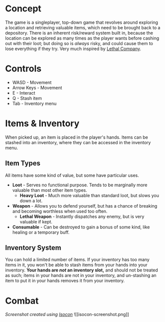 # Concept
The game is a singleplayer, top-down game that revolves around exploring a location and retrieving valuable items, which need to be brought back to a depository. There is an inherent risk/reward system built in, because the location can be explored as many times as the player wants before cashing out with their loot; but doing so is *always* risky, and could cause them to lose everything if they try. Very much inspired by [Lethal Company](https://store.steampowered.com/app/1966720/Lethal_Company/).
# Controls
- WASD - Movement
- Arrow Keys - Movement
- E - Interact
- Q - Stash item
- Tab - Inventory menu
# Items & Inventory
When picked up, an item is placed in the player's hands. Items can be stashed into an inventory, where they can be accessed in the inventory menu.
## Item Types
All items have some kind of value, but some have particular uses.
- **Loot** - Serves no functional purpose. Tends to be marginally more valuable than most other item types.
	- **Heavy Loot** - Much more valuable than standard loot, but slows you down a lot.
- **Weapon** - Allows you to defend yourself, but has a chance of breaking and becoming worthless when used too often.
	- **Lethal Weapon** - Instantly dispatches any enemy, but is very valuable if kept.
- **Consumable** - Can be destroyed to gain a bonus of some kind, like healing or a temporary buff.
## Inventory System
You can hold a limited number of items. If your inventory has too many items in it, you won't be able to stash items from your hands into your inventory. **Your hands are *not* an inventory slot,** and should not be treated as such; items in your hands are not in your inventory, and un-stashing an item to put it in your hands removes it from your inventory.
# Combat
*Screenshot created using [Isocon](https://github.com/delzhand/isocon)*
![[isocon-screenshot.png]]
